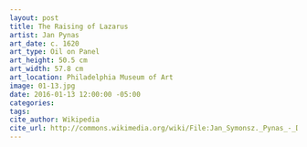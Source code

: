 ```yaml
---
layout: post
title: The Raising of Lazarus
artist: Jan Pynas
art_date: c. 1620
art_type: Oil on Panel
art_height: 50.5 cm
art_width: 57.8 cm
art_location: Philadelphia Museum of Art
image: 01-13.jpg
date: 2016-01-13 12:00:00 -05:00
categories:
tags:
cite_author: Wikipedia
cite_url: http://commons.wikimedia.org/wiki/File:Jan_Symonsz._Pynas_-_De_opwekking_van_Lazarus.jpg
---
```

